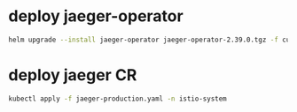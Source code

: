 # deploy jaeger-operator

```bash
helm upgrade --install jaeger-operator jaeger-operator-2.39.0.tgz -f custom-values-jaeger.yaml -n istio-system
```


# deploy jaeger CR

```bash
kubectl apply -f jaeger-production.yaml -n istio-system
```